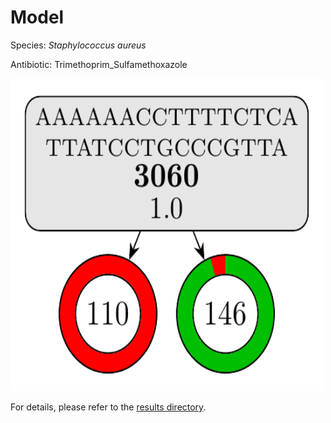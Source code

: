 
# Model

Species: *Staphylococcus aureus*

Antibiotic: Trimethoprim_Sulfamethoxazole

<img src="./model.png" width=500 height=500 />

For details, please refer to the [results directory](../../../../../results/cart_b/staphylococcus%20aureus/trimethoprim_sulfamethoxazole/repeat_2/).

